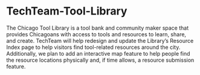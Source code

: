 # TechTeam-Tool-Library
The Chicago Tool Library is a tool bank and community maker space that provides Chicagoans with access to tools and resources to learn, share, and create. TechTeam will help redesign and update the Library’s Resource Index page to help visitors find tool-related resources around the city. Additionally, we plan to add an interactive map feature to help people find the resource locations physically and, if time allows, a resource submission feature.
